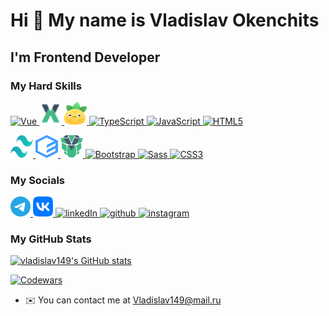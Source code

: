 # Hi 👋 My name is Vladislav Okenchits

## I'm Frontend Developer

### My Hard Skills

<p>
  <a href="https://vuejs.org/" target="_blank" rel="noreferrer">
    <img src="https://raw.githubusercontent.com/danielcranney/readme-generator/main/public/icons/skills/vuejs-colored.svg" width="36" height="36" alt="Vue" />
  </a>

  <a href="https://vuex.vuejs.org/" target="_blank" rel="noreferrer">
    <img src="vuex.svg" width="36" height="36" alt="Vuex" />
  </a>

  <a href="https://pinia.vuejs.org/" target="_blank" rel="noreferrer">
    <img src="pinia.svg" width="36" height="36" alt="Pinia" />
  </a>

  <a href="https://www.typescriptlang.org/" target="_blank" rel="noreferrer">
    <img src="https://raw.githubusercontent.com/danielcranney/readme-generator/main/public/icons/skills/typescript-colored.svg" width="36" height="36" alt="TypeScript" />
  </a>

  <a href="https://developer.mozilla.org/en-US/docs/Web/JavaScript" target="_blank" rel="noreferrer">
    <img src="https://raw.githubusercontent.com/danielcranney/readme-generator/main/public/icons/skills/javascript-colored.svg" width="36" height="36" alt="JavaScript" />
  </a>

  <a href="https://developer.mozilla.org/en-US/docs/Glossary/HTML5" target="_blank" rel="noreferrer">
    <img src="https://raw.githubusercontent.com/danielcranney/readme-generator/main/public/icons/skills/html5-colored.svg" width="36" height="36" alt="HTML5" />
  </a>
</p>

<p>
  <a href="https://tailwindcss.com/" target="_blank" rel="noreferrer">
    <img src="tailwind.svg" width="36" height="36" alt="Tailwind" />
  </a>
  
  <a href="https://element-plus.org/en-US/" target="_blank" rel="noreferrer">
    <img src="element-plus.svg" width="36" height="36" alt="Element plus" />
  </a>

  <a href="https://primevue.org/" target="_blank" rel="noreferrer">
    <img src="prime-vue.svg" width="36" height="36" alt="Prime vue" />
  </a>

  <a href="https://getbootstrap.com/" target="_blank" rel="noreferrer">
    <img src="https://raw.githubusercontent.com/danielcranney/readme-generator/main/public/icons/skills/bootstrap-colored.svg" width="36" height="36" alt="Bootstrap" />
  </a>

  <a href="https://sass-lang.com/" target="_blank" rel="noreferrer">
    <img src="https://raw.githubusercontent.com/danielcranney/readme-generator/main/public/icons/skills/sass-colored.svg" width="36" height="36" alt="Sass" />
  </a>

  <a href="https://www.w3.org/TR/CSS/#css" target="_blank" rel="noreferrer">
    <img src="https://raw.githubusercontent.com/danielcranney/readme-generator/main/public/icons/skills/css3-colored.svg" width="36" height="36" alt="CSS3" />
  </a>
</p>

### My Socials

<p>
  <a href="https://t.me/Vlad_Okenchits" target="_blank" rel="noreferrer">
    <img src="telegram.svg"  width="32" height="32" alt="telegram"/>
  </a>

  <a href="https://vk.com/vladik_sw" target="_blank" rel="noreferrer">
    <img src="vk.svg"  width="32" height="32" alt="vk"/>
  </a>

  <a href="https://www.linkedin.com/in/vladislav-okenchits-6ba209249" target="_blank" rel="noreferrer">
    <img src="https://raw.githubusercontent.com/danielcranney/readme-generator/main/public/icons/socials/linkedin.svg" width="32" height="32"   alt="linkedIn" />
  </a>

  <a href="https://www.github.com/vladislav149" target="_blank" rel="noreferrer">
    <img src="https://raw.githubusercontent.com/danielcranney/readme-generator/main/public/icons/socials/github.svg" width="32" height="32" alt="github"/>
  </a>

  <a href="http://www.instagram.com/vladik_avkaz" target="_blank" rel="noreferrer">
    <img src="https://raw.githubusercontent.com/danielcranney/readme-generator/main/public/icons/socials/instagram.svg" width="32" height="32" alt="instagram" />
  </a>
</p>

### My GitHub Stats

<a href="http://www.github.com/vladislav149">
  <img src="https://github-readme-stats.vercel.app/api?username=vladislav149&show_icons=true&hide=&count_private=true&title_color=0891b2&text_color=ffffff&icon_color=0891b2&bg_color=1c1917&hide_border=true&show_icons=true" alt="vladislav149's GitHub stats" />
</a>

[![Codewars](https://www.codewars.com/users/vladislav149/badges/large?theme=light)](https://www.codewars.com/users/NicolasOlenev/vladislav149/large?theme=light)

- ✉️ You can contact me at [Vladislav149@mail.ru](mailto:vladislav149@mail.ru)
